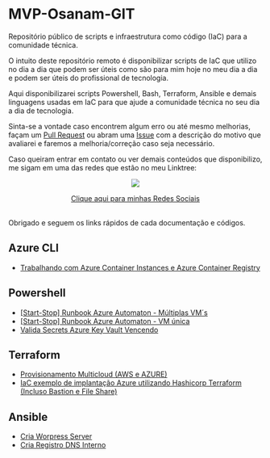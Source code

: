 # MVP-Osanam-GIT
Repositório público de scripts e infraestrutura como código (IaC) para a comunidade técnica.

O intuito deste repositório remoto é disponibilizar scripts de IaC que utilizo no dia a dia que podem ser úteis como são para mim hoje no meu dia a dia e podem ser úteis do profissional de tecnologia.

Aqui disponibilizarei scripts Powershell, Bash, Terraform, Ansible e demais linguagens usadas em IaC para que ajude a comunidade técnica no seu dia a dia de tecnologia.

Sinta-se a vontade caso encontrem algum erro ou até mesmo melhorias, façam um [Pull Request](https://github.com/osanam-giordane/MVP-Osanam-GIT/pulls) ou abram uma [Issue](https://github.com/osanam-giordane/MVP-Osanam-GIT/issues) com a descrição do motivo que avaliarei e faremos a melhoria/correção caso seja necessário.

Caso queiram entrar em contato ou ver demais conteúdos que disponibilizo, me sigam em uma das redes que estão no meu Linktree:

<p align="center">
  <img src="https://user-images.githubusercontent.com/22400043/122412616-19b27a00-cf5c-11eb-88b4-d58d755902c0.png" /> </p>

[<p align="center">Clique aqui para minhas Redes Sociais</p>](https://linktr.ee/osanam.giordane)

<br>
Obrigado e seguem os links rápidos de cada documentação e códigos.

## Azure CLI
- [Trabalhando com Azure Container Instances e Azure Container Registry](https://github.com/osanam-giordane/MVP-Osanam-GIT/tree/main/Azure_CLI/Containers)
  
 ## Powershell
 -  [[Start-Stop] Runbook Azure Automaton - Múltiplas VM´s](https://github.com/osanam-giordane/MVP-Osanam-GIT/tree/main/Powershell/AZURE/Runbook_Automation/Start_Stop_VM/multiple_vms)
 -  [[Start-Stop] Runbook Azure Automaton - VM única](https://github.com/osanam-giordane/MVP-Osanam-GIT/tree/main/Powershell/AZURE/Runbook_Automation/Start_Stop_VM/single_vm)
 -  [Valida Secrets Azure Key Vault Vencendo](https://github.com/osanam-giordane/MVP-Osanam-GIT/tree/main/Powershell/AZURE/Valida_Secrets_vencendo)

## Terraform
-  [Provisionamento Multicloud (AWS e AZURE)](https://github.com/osanam-giordane/MVP-Osanam-GIT/tree/main/Terraform/IaC%20Multicloud)
-  [IaC exemplo de implantação Azure utilizando Hashicorp Terraform (Incluso Bastion e File Share)](https://github.com/osanam-giordane/MVP-Osanam-GIT/tree/main/Terraform/azure/cria_vm_com_bastion)

## Ansible
-  [Cria Worpress Server](https://github.com/osanam-giordane/MVP-Osanam-GIT/tree/main/ansible/Cria_Worpress_Server)
-  [Cria Registro DNS Interno](https://github.com/osanam-giordane/MVP-Osanam-GIT/tree/main/ansible/Cria_registro_dns_domain_windows/roles/windowsserver-dns)
